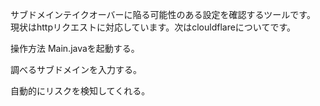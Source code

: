 サブドメインテイクオーバーに陥る可能性のある設定を確認するツールです。
現状はhttpリクエストに対応しています。次はclouldflareについてです。

操作方法
Main.javaを起動する。

調べるサブドメインを入力する。

自動的にリスクを検知してくれる。
